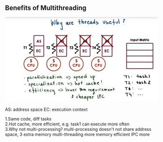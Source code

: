 ## Benefits of Multithreading

![](/assets/benefits_of_multithreading.png)

AS: address space
EC: execution context

1.Same code, diff tasks  
2.Hot cache, more efficient, e.g. task1 can execute more often  
3.Why not multi-processing? 
multi-processing doesn't not share address space, 3 extra memory
multi-threading more memory efficient
IPC more